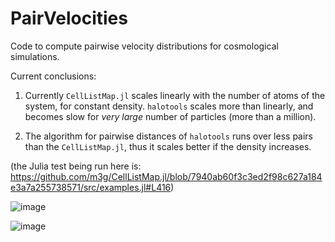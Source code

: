 # PairVelocities

Code to compute pairwise velocity distributions for cosmological simulations.

Current conclusions:

1. Currently `CellListMap.jl` scales linearly with the number of atoms of the system, for constant density. `halotools` scales more than linearly, and becomes slow for *very large* number of particles (more than a million).  

2. The algorithm for pairwise distances of `halotools` runs over less pairs than the `CellListMap.jl`, thus it scales better if the density increases. 

(the Julia test being run here is: https://github.com/m3g/CellListMap.jl/blob/7940ab60f3c3ed2f98c627a184e3a7a255738571/src/examples.jl#L416)


![image](https://user-images.githubusercontent.com/31046348/122289175-c9d6a300-cec8-11eb-86af-dbca257cb3a3.png)

![image](https://user-images.githubusercontent.com/31046348/122289339-fab6d800-cec8-11eb-8b2e-b3d38456fb4e.png)


